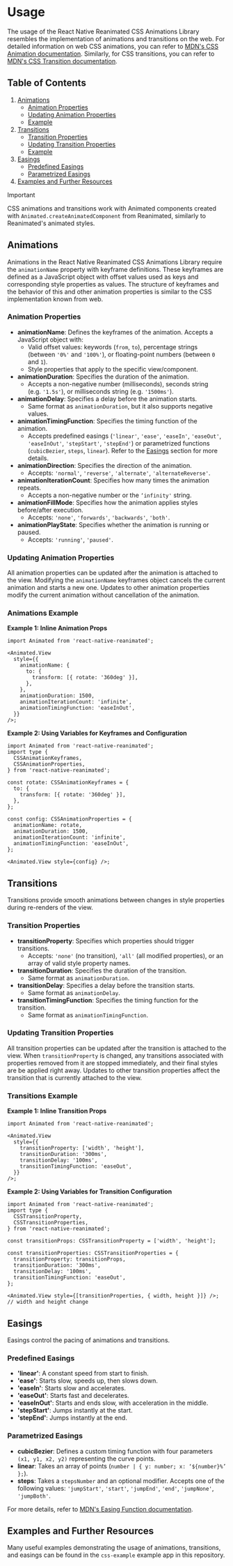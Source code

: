# Usage

The usage of the React Native Reanimated CSS Animations Library resembles the implementation of animations and transitions on the web. For detailed information on web CSS animations, you can refer to [MDN's CSS Animation documentation](https://developer.mozilla.org/en-US/docs/Web/CSS/animation). Similarly, for CSS transitions, you can refer to [MDN's CSS Transition documentation](https://developer.mozilla.org/en-US/docs/Web/CSS/transition).

## Table of Contents

1. [Animations](#animations)
   - [Animation Properties](#animation-properties)
   - [Updating Animation Properties](#updating-animation-properties)
   - [Example](#animations-example)
2. [Transitions](#transitions)
   - [Transition Properties](#transition-properties)
   - [Updating Transition Properties](#updating-transition-properties)
   - [Example](#transitions-example)
3. [Easings](#easings)
   - [Predefined Easings](#predefined-easings)
   - [Parametrized Easings](#parametrized-easings)
4. [Examples and Further Resources](#examples-and-further-resources)

> [!IMPORTANT]
> CSS animations and transitions work with Animated components created with `Animated.createAnimatedComponent` from Reanimated, similarly to Reanimated's animated styles.

## Animations

Animations in the React Native Reanimated CSS Animations Library require the `animationName` property with keyframe definitions. These keyframes are defined as a JavaScript object with offset values used as keys and corresponding style properties as values. The structure of keyframes and the behavior of this and other animation properties is similar to the CSS implementation known from web.

### Animation Properties

- **animationName**: Defines the keyframes of the animation. Accepts a JavaScript object with:
  - Valid offset values: keywords (`from`, `to`), percentage strings (between `'0%'` and `'100%'`), or floating-point numbers (between `0` and `1`).
  - Style properties that apply to the specific view/component.
- **animationDuration**: Specifies the duration of the animation.
  - Accepts a non-negative number (milliseconds), seconds string (e.g. `'1.5s'`), or milliseconds string (e.g. `'1500ms'`).
- **animationDelay**: Specifies a delay before the animation starts.
  - Same format as `animationDuration`, but it also supports negative values.
- **animationTimingFunction**: Specifies the timing function of the animation.
  - Accepts predefined easings (`'linear'`, `'ease'`, `'easeIn'`, `'easeOut'`, `'easeInOut'`, `'stepStart'`, `'stepEnd'`) or parametrized functions (`cubicBezier`, `steps`, `linear`). Refer to the [Easings](#easings) section for more details.
- **animationDirection**: Specifies the direction of the animation.
  - Accepts: `'normal'`, `'reverse'`, `'alternate'`, `'alternateReverse'`.
- **animationIterationCount**: Specifies how many times the animation repeats.
  - Accepts a non-negative number or the `‘infinity'` string.
- **animationFillMode**: Specifies how the animation applies styles before/after execution.
  - Accepts: `'none'`, `'forwards'`, `'backwards'`, `'both'`.
- **animationPlayState**: Specifies whether the animation is running or paused.
  - Accepts: `'running'`, `'paused'`.

### Updating Animation Properties

All animation properties can be updated after the animation is attached to the view. Modifying the `animationName` keyframes object cancels the current animation and starts a new one. Updates to other animation properties modify the current animation without cancellation of the animation.

### Animations Example

**Example 1: Inline Animation Props**

```tsx
import Animated from 'react-native-reanimated';

<Animated.View
  style={{
    animationName: {
      to: {
        transform: [{ rotate: '360deg' }],
      },
    },
    animationDuration: 1500,
    animationIterationCount: 'infinite',
    animationTimingFunction: 'easeInOut',
  }}
/>;
```

**Example 2: Using Variables for Keyframes and Configuration**

```tsx
import Animated from 'react-native-reanimated';
import type {
  CSSAnimationKeyframes,
  CSSAnimationProperties,
} from 'react-native-reanimated';

const rotate: CSSAnimationKeyframes = {
  to: {
    transform: [{ rotate: '360deg' }],
  },
};

const config: CSSAnimationProperties = {
  animationName: rotate,
  animationDuration: 1500,
  animationIterationCount: 'infinite',
  animationTimingFunction: 'easeInOut',
};

<Animated.View style={config} />;
```

## Transitions

Transitions provide smooth animations between changes in style properties during re-renders of the view.

### Transition Properties

- **transitionProperty**: Specifies which properties should trigger transitions.
  - Accepts: `'none'` (no transition), `'all'` (all modified properties), or an array of valid style property names.
- **transitionDuration**: Specifies the duration of the transition.
  - Same format as `animationDuration`.
- **transitionDelay**: Specifies a delay before the transition starts.
  - Same format as `animationDelay`.
- **transitionTimingFunction**: Specifies the timing function for the transition.
  - Same format as `animationTimingFunction`.

### Updating Transition Properties

All transition properties can be updated after the transition is attached to the view. When `transitionProperty` is changed, any transitions associated with properties removed from it are stopped immediately, and their final styles are be applied right away. Updates to other transition properties affect the transition that is currently attached to the view.

### Transitions Example

**Example 1: Inline Transition Props**

```tsx
import Animated from 'react-native-reanimated';

<Animated.View
  style={{
    transitionProperty: ['width', 'height'],
    transitionDuration: '300ms',
    transitionDelay: '100ms',
    transitionTimingFunction: 'easeOut',
  }}
/>;
```

**Example 2: Using Variables for Transition Configuration**

```tsx
import Animated from 'react-native-reanimated';
import type {
  CSSTransitionProperty,
  CSSTransitionProperties,
} from 'react-native-reanimated';

const transitionProps: CSSTransitionProperty = ['width', 'height'];

const transitionProperties: CSSTransitionProperties = {
  transitionProperty: transitionProps,
  transitionDuration: '300ms',
  transitionDelay: '100ms',
  transitionTimingFunction: 'easeOut',
};

<Animated.View style={[transitionProperties, { width, height }]} />; // width and height change
```

## Easings

Easings control the pacing of animations and transitions.

### Predefined Easings

- **'linear'**: A constant speed from start to finish.
- **'ease'**: Starts slow, speeds up, then slows down.
- **'easeIn'**: Starts slow and accelerates.
- **'easeOut'**: Starts fast and decelerates.
- **'easeInOut'**: Starts and ends slow, with acceleration in the middle.
- **'stepStart'**: Jumps instantly at the start.
- **'stepEnd'**: Jumps instantly at the end.

### Parametrized Easings

- **cubicBezier**: Defines a custom timing function with four parameters `(x1, y1, x2, y2)` representing the curve points.
- **linear**: Takes an array of points (`number | { y: number; x: ‘${number}%’ };`).
- **steps**: Takes a `stepsNumber` and an optional modifier. Accepts one of the following values: `'jumpStart'`, `'start'`, `'jumpEnd'`, `'end'`, `'jumpNone'`, `'jumpBoth'`.

For more details, refer to [MDN's Easing Function documentation](https://developer.mozilla.org/en-US/docs/Web/CSS/easing-function).

## Examples and Further Resources

Many useful examples demonstrating the usage of animations, transitions, and easings can be found in the `css-example` example app in this repository.
